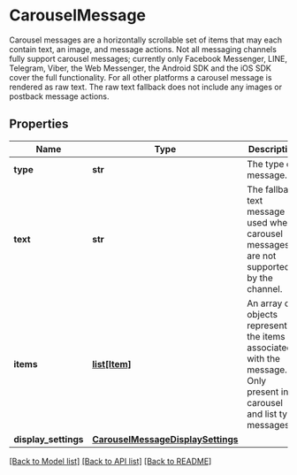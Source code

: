 # CarouselMessage

Carousel messages are a horizontally scrollable set of items that may each contain text, an image, and message actions. Not all messaging channels fully support carousel messages; currently only Facebook Messenger, LINE, Telegram, Viber, the Web Messenger, the Android SDK and the iOS SDK cover the full functionality. For all other platforms a carousel message is rendered as raw text. The raw text fallback does not include any images or postback message actions.
## Properties
Name | Type | Description | Notes
------------ | ------------- | ------------- | -------------
**type** | **str** | The type of message. | [default to 'carousel']
**text** | **str** | The fallback text message used when carousel messages are not supported by the channel. | [optional] [readonly] 
**items** | [**list[Item]**](Item.md) | An array of objects representing the items associated with the message. Only present in carousel and list type messages. | 
**display_settings** | [**CarouselMessageDisplaySettings**](CarouselMessageDisplaySettings.md) |  | [optional] 

[[Back to Model list]](../README.md#documentation-for-models) [[Back to API list]](../README.md#documentation-for-api-endpoints) [[Back to README]](../README.md)


